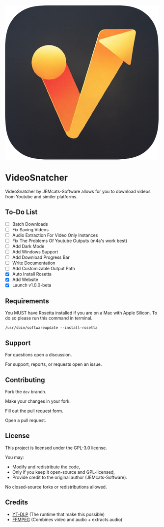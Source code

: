 ![VideoSnatcher Logo](./assets/icon.png)
# VideoSnatcher
VideoSnatcher by JEMcats-Software allows for you to download videos from Youtube and similer platforms.

## To-Do List
- [ ] Batch Downloads
- [ ] Fix Saving Videos
- [ ] Audio Extraction For Video Only Instances
- [ ] Fix The Problems Of Youtube Outputs (m4a's work best)
- [ ] Add Dark Mode
- [ ] Add Windows Support
- [ ] Add Download Progress Bar
- [ ] Write Documentation
- [ ] Add Customizable Output Path
- [x] Auto Install Rosetta
- [x] Add Website
- [x] Launch v1.0.0-beta

## Requirements
You MUST have Rosetta installed if you are on a Mac with Apple Silicon. To do so please run this command in terminal.
```
/usr/sbin/softwareupdate --install-rosetta
```

## Support
For questions open a discussion.

For support, reports, or requests open an issue.

## Contributing
Fork the ``dev`` branch.

Make your changes in your fork.

Fill out the pull request form.

Open a pull request.

## License
This project is licensed under the GPL-3.0 license.

You may:
- Modify and redistribute the code,
- Only if you keep it open-source and GPL-licensed,
- Provide credit to the original author (JEMcats-Software).

No closed-source forks or redistributions allowed.

## Credits

- [YT-DLP](https://github.com/yt-dlp/yt-dlp) (The runtime that make this possible)
- [FFMPEG](https://github.com/FFmpeg/FFmpeg) (Combines video and audio + extracts audio)
